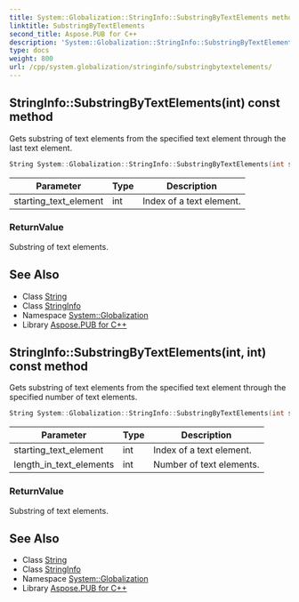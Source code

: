 ```yaml
---
title: System::Globalization::StringInfo::SubstringByTextElements method
linktitle: SubstringByTextElements
second_title: Aspose.PUB for C++
description: 'System::Globalization::StringInfo::SubstringByTextElements method. Gets substring of text elements from the specified text element through the last text element in C++.'
type: docs
weight: 800
url: /cpp/system.globalization/stringinfo/substringbytextelements/
---
```

## StringInfo::SubstringByTextElements(int) const method


Gets substring of text elements from the specified text element through the last text element.

```cpp
String System::Globalization::StringInfo::SubstringByTextElements(int starting_text_element) const
```


| Parameter | Type | Description |
| --- | --- | --- |
| starting_text_element | int | Index of a text element. |

### ReturnValue

Substring of text elements.

## See Also

* Class [String](../../../system/string/)
* Class [StringInfo](../)
* Namespace [System::Globalization](../../)
* Library [Aspose.PUB for C++](../../../)
## StringInfo::SubstringByTextElements(int, int) const method


Gets substring of text elements from the specified text element through the specified number of text elements.

```cpp
String System::Globalization::StringInfo::SubstringByTextElements(int starting_text_element, int length_in_text_elements) const
```


| Parameter | Type | Description |
| --- | --- | --- |
| starting_text_element | int | Index of a text element. |
| length_in_text_elements | int | Number of text elements. |

### ReturnValue

Substring of text elements.

## See Also

* Class [String](../../../system/string/)
* Class [StringInfo](../)
* Namespace [System::Globalization](../../)
* Library [Aspose.PUB for C++](../../../)
